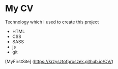 # My CV

Technology which I used to create this project

- HTML
- CSS
- SASS
- js
- git

[MyFirstSite] (https://krzysztofproszek.github.io/CV/)
